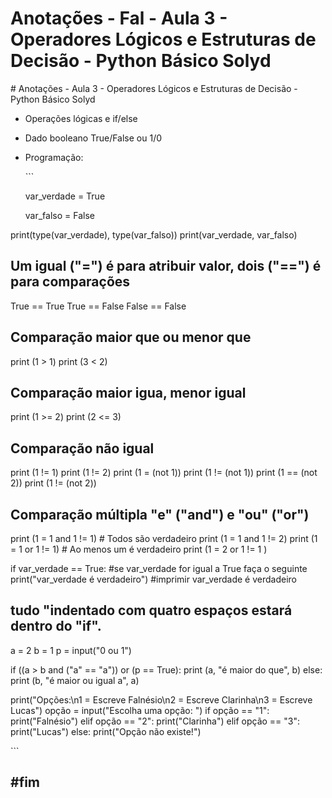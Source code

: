 # Anotações - Fal - Aula 3 - Operadores Lógicos e Estruturas de Decisão - Python Básico Solyd

\# Anotações - Aula 3 - Operadores Lógicos e Estruturas de Decisão - Python Básico Solyd

* Operações lógicas e if/else
* Dado booleano True/False ou 1/0
* Programação:

  \`\`\`

  var\_verdade = True

  var\_falso = False

print\(type\(var\_verdade\), type\(var\_falso\)\) print\(var\_verdade, var\_falso\)

## Um igual \("="\) é para atribuir valor, dois \("=="\) é para comparações

True == True True == False False == False

## Comparação maior que ou menor que

print \(1 &gt; 1\) print \(3 &lt; 2\)

## Comparação maior igua, menor igual

print \(1 &gt;= 2\) print \(2 &lt;= 3\)

## Comparação não igual

print \(1 != 1\) print \(1 != 2\) print \(1 = \(not 1\)\) print \(1 != \(not 1\)\) print \(1 == \(not 2\)\) print \(1 != \(not 2\)\)

## Comparação múltipla "e" \("and"\) e "ou" \("or"\)

print \(1 = 1 and 1 != 1\) \# Todos são verdadeiro print \(1 = 1 and 1 != 2\) print \(1 = 1 or 1 != 1\) \# Ao menos um é verdadeiro print \(1 = 2 or 1 != 1 \)

if var\_verdade == True: \#se var\_verdade for igual a True faça o seguinte print\("var\_verdade é verdadeiro"\) \#imprimir var\_verdade é verdadeiro

## tudo "indentado com quatro espaços estará dentro do "if".

a = 2 b = 1 p = input\("0 ou 1"\)

if \(\(a &gt; b and \("a" == "a"\)\) or \(p == True\): print \(a, "é maior do que", b\) else: print \(b, "é maior ou igual a", a\)

print\("Opções:\n1 = Escreve Falnésio\n2 = Escreve Clarinha\n3 = Escreve Lucas"\) opção = input\("Escolha uma opção: "\) if opção == "1": print\("Falnésio"\) elif opção == "2": print\("Clarinha"\) elif opção == "3": print\("Lucas"\) else: print\("Opção não existe!"\)

\`\`\`

## \#fim

